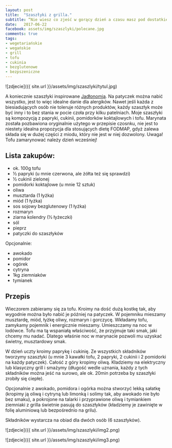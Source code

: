 ```yaml
---
layout: post
title:  "Szaszłyki z grilla."
subtitle: “Nie wiesz co zjeść w gorący dzień a czasu masz pod dostatkiem? Grill!”
date:   2017-06-22
facebook: assets/img/szaszlyki/polecane.jpg
comments: true
tags:
- wegetariańskie
- wegańskie
- grill
- tofu
- cukinia
- bezglutenowe
- bezpszeniczne
---
```


![zdjecie]({{ site.url }}/assets/img/szaszlyki/tytul.jpg)


A koniecznie szaszłyki inspirowane [Jadłonomią](http://www.jadlonomia.com/). Na patyczek można nabić wszystko, jest to więc idealne danie dla alergików. Nawet jeśli każda z biesiadujących osób nie toleruje różnych produktów, każdy szaszłyk może być inny i to bez stania w pocie czoła przy kilku patelniach.
Moje szaszłyki są kompozycją z papryki, cukinii, pomidorków koktajlowych i tofu. Marynata została pozbawiona oryginalnie użytego w przepisie czosnku, nie jest to niestety idealna propozycja dla stosujących dietę FODMAP, gdyż zalewa składa się w dużej części z miodu, który nie jest w niej dozwolony.
Uwaga! Tofu zamarynować należy dzień wcześniej!

## Lista zakupów:
* ok. 100g tofu
* ½ papryki (u mnie czerwona, ale żółta też się sprawdzi)
* ½ cukinii zielonej
* pomidorki koktajlowe (u mnie 12 sztuk)
* oliwa
* musztarda (1 łyżka)
* miód (1 łyżka)
* sos sojowy bezglutenowy (1 łyżka)
* rozmaryn
* ziarna kolendry (½ łyżeczki)
* sól
* pieprz
* patyczki do szaszłyków

Opcjonalnie:
* awokado
* pomidor
* ogórek
* cytryna
* 1kg ziemniaków
* tymianek

## Przepis

Wieczorem zabieramy się za tofu. Kroimy na dość dużą kostkę tak, aby wygodnie można było nabić je później na patyczek. W pojemniku mieszamy musztardę, miód, łyżkę oliwy, rozmaryn i gorczycę. Wkładamy tofu, zamykamy pojemnik i energicznie mieszamy. Umieszczamy na noc w lodówce.
Tofu ma tą wspaniałą właściwość, że przyjmuje taki smak, jaki chcemy mu nadać. Dlatego właśnie noc w marynacie pozwoli mu uzyskać świetny, musztardowy smak.

W dzień uczty kroimy paprykę i cukinię. Ze wszystkich składników tworzymy szaszłyki (u mnie 3 kawałki tofu, 2 papryki, 2 cukinii i 2 pomidorki na każdy patyczek). Całość z góry kropimy oliwą. Kładziemy na elektryczny lub klasyczny grill i smażymy (długość wedle uznania, każdy z tych składników można jeść na surowo, ale ok. 20min potrzeba by szaszłyki zrobiły się ciepłe).

Opcjonalnie z awokado, pomidora i ogórka można stworzyć lekką sałatkę (kropimy ją oliwą i cytryną lub limonką i solimy tak, aby awokado nie było bez smaku), a pokrojone na talarki i przyprawione oliwą i tymiankiem ziemniaki z grilla świetnie pasują do szaszłyków (kładziemy je zawinięte w folię aluminiową lub bezpośrednio na grilu).

Składników wystarcza na obiad dla dwóch osób (6 szaszłyków).

![zdjecie]({{ site.url }}/assets/img/szaszlyki/img2.png)

![zdjecie]({{ site.url }}/assets/img/szaszlyki/img3.png)
